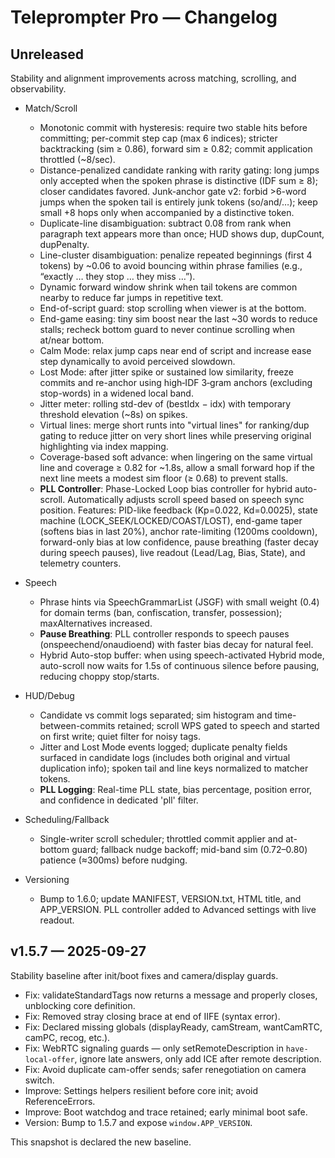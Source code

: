 # Teleprompter Pro — Changelog

## Unreleased

Stability and alignment improvements across matching, scrolling, and observability.

- Match/Scroll
	- Monotonic commit with hysteresis: require two stable hits before committing; per-commit step cap (max 6 indices); stricter backtracking (sim ≥ 0.86), forward sim ≥ 0.82; commit application throttled (~8/sec).
	- Distance-penalized candidate ranking with rarity gating: long jumps only accepted when the spoken phrase is distinctive (IDF sum ≥ 8); closer candidates favored. Junk-anchor gate v2: forbid >6-word jumps when the spoken tail is entirely junk tokens (so/and/…); keep small +8 hops only when accompanied by a distinctive token.
	- Duplicate-line disambiguation: subtract 0.08 from rank when paragraph text appears more than once; HUD shows dup, dupCount, dupPenalty.
	- Line-cluster disambiguation: penalize repeated beginnings (first 4 tokens) by ~0.06 to avoid bouncing within phrase families (e.g., “exactly … they stop … they miss …”).
	- Dynamic forward window shrink when tail tokens are common nearby to reduce far jumps in repetitive text.
	- End-of-script guard: stop scrolling when viewer is at the bottom.
	- End-game easing: tiny sim boost near the last ~30 words to reduce stalls; recheck bottom guard to never continue scrolling when at/near bottom.
	- Calm Mode: relax jump caps near end of script and increase ease step dynamically to avoid perceived slowdown.
	- Lost Mode: after jitter spike or sustained low similarity, freeze commits and re-anchor using high‑IDF 3‑gram anchors (excluding stop-words) in a widened local band.
	- Jitter meter: rolling std-dev of (bestIdx − idx) with temporary threshold elevation (~8s) on spikes.
 	- Virtual lines: merge short runts into "virtual lines" for ranking/dup gating to reduce jitter on very short lines while preserving original highlighting via index mapping.
 	- Coverage-based soft advance: when lingering on the same virtual line and coverage ≥ 0.82 for ~1.8s, allow a small forward hop if the next line meets a modest sim floor (≥ 0.68) to prevent stalls.
	- **PLL Controller**: Phase-Locked Loop bias controller for hybrid auto-scroll. Automatically adjusts scroll speed based on speech sync position. Features: PID-like feedback (Kp=0.022, Kd=0.0025), state machine (LOCK_SEEK/LOCKED/COAST/LOST), end-game taper (softens bias in last 20%), anchor rate-limiting (1200ms cooldown), forward-only bias at low confidence, pause breathing (faster decay during speech pauses), live readout (Lead/Lag, Bias, State), and telemetry counters.

- Speech
	- Phrase hints via SpeechGrammarList (JSGF) with small weight (0.4) for domain terms (ban, confiscation, transfer, possession); maxAlternatives increased.
	- **Pause Breathing**: PLL controller responds to speech pauses (onspeechend/onaudioend) with faster bias decay for natural feel.
  - Hybrid Auto-stop buffer: when using speech-activated Hybrid mode, auto-scroll now waits for 1.5s of continuous silence before pausing, reducing choppy stop/starts.

- HUD/Debug
	- Candidate vs commit logs separated; sim histogram and time-between-commits retained; scroll WPS gated to speech and started on first write; quiet filter for noisy tags.
	- Jitter and Lost Mode events logged; duplicate penalty fields surfaced in candidate logs (includes both original and virtual duplication info); spoken tail and line keys normalized to matcher tokens.
	- **PLL Logging**: Real-time PLL state, bias percentage, position error, and confidence in dedicated 'pll' filter.

- Scheduling/Fallback
	- Single-writer scroll scheduler; throttled commit applier and at-bottom guard; fallback nudge backoff; mid-band sim (0.72–0.80) patience (≈300ms) before nudging.

- Versioning
	- Bump to 1.6.0; update MANIFEST, VERSION.txt, HTML title, and APP_VERSION. PLL controller added to Advanced settings with live readout.

## v1.5.7 — 2025-09-27

Stability baseline after init/boot fixes and camera/display guards.

- Fix: validateStandardTags now returns a message and properly closes, unblocking core definition.
- Fix: Removed stray closing brace at end of IIFE (syntax error).
- Fix: Declared missing globals (displayReady, camStream, wantCamRTC, camPC, recog, etc.).
- Fix: WebRTC signaling guards — only setRemoteDescription in `have-local-offer`, ignore late answers, only add ICE after remote description.
- Fix: Avoid duplicate cam-offer sends; safer renegotiation on camera switch.
- Improve: Settings helpers resilient before core init; avoid ReferenceErrors.
- Improve: Boot watchdog and trace retained; early minimal boot safe.
- Version: Bump to 1.5.7 and expose `window.APP_VERSION`.

This snapshot is declared the new baseline.
